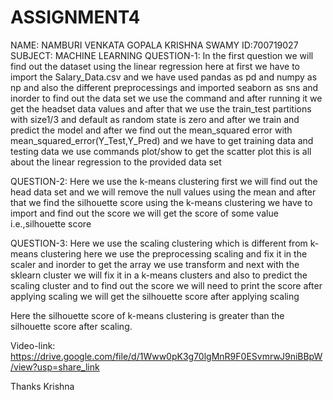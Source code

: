 # ASSIGNMENT4
NAME: NAMBURI VENKATA GOPALA KRISHNA SWAMY 
ID:700719027
SUBJECT: MACHINE LEARNING 
QUESTION-1: In the first question we will find out the dataset using the linear regression here at first we have to import the Salary_Data.csv and we have used pandas as pd and numpy as np and also the different preprocessings and imported seaborn as sns and inorder to find out the data set we use the command and after running it we get the headset data values and after that we use the train_test partitions with size1/3 and default as random state is zero and after we train and predict the model and after we find out the mean_squared error with mean_squared_error(Y_Test,Y_Pred) and we have to get training data and testing data we use commands plot/show to get the scatter plot 
this is all about the linear regression to the provided data set 

QUESTION-2: Here we use the k-means clustering first we will find out the head data set and we will remove the null values using the mean and after that we find the silhouette score using the k-means clustering we have to import and find out the score we will get the score of some value i.e.,silhouette score

QUESTION-3: Here we use the scaling clustering which is different from k-means clustering  here we use the preprocessing scaling and fix it in the scaler and inorder to get the array we use transform and next with the sklearn cluster we will fix it in a k-means clusters and also to predict the scaling cluster and to find out the score we will need to print the score after applying scaling we will get the silhouette score after applying scaling 

Here the silhouette score of k-means clustering is greater than the silhouette score after scaling.

Video-link: https://drive.google.com/file/d/1Www0pK3g70lgMnR9F0ESvmrwJ9niBBpW/view?usp=share_link

Thanks 
Krishna 
